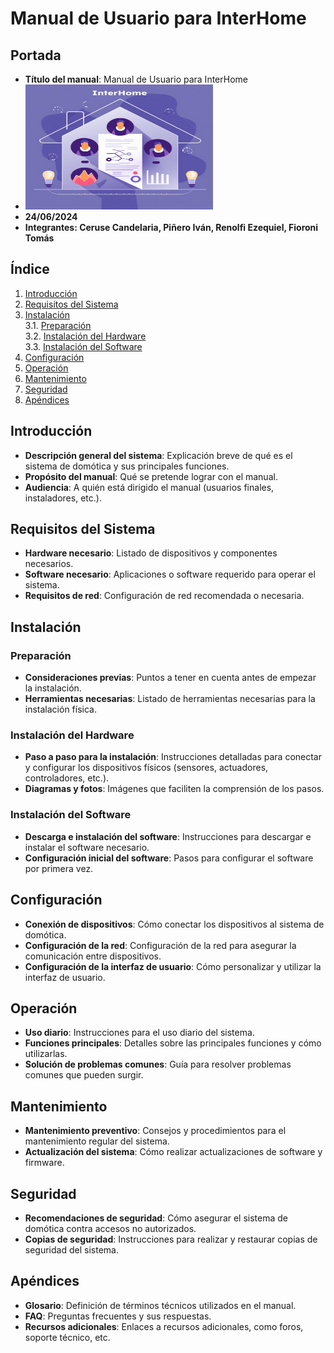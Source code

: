 # Manual de Usuario para InterHome

## Portada
- **Título del manual**: Manual de Usuario para InterHome
- <img src="Logo.jpg" width="300" height="200">
- **24/06/2024**
- **Integrantes: Ceruse Candelaria, Piñero Iván, Renolfi Ezequiel, Fioroni Tomás**

## Índice
1. [Introducción](#id1)
2. [Requisitos del Sistema](#id2)
3. [Instalación](#id3)  
  3.1. [Preparación](#id4)  
  3.2. [Instalación del Hardware](#id5)  
  3.3. [Instalación del Software](#id6)  
4. [Configuración](#id7)
5. [Operación](#id8)
6. [Mantenimiento](#id9)
7. [Seguridad](#id10)
8. [Apéndices](#id11)


## Introducción<a name="id1"></a>
- **Descripción general del sistema**: Explicación breve de qué es el sistema de domótica y sus principales funciones.
- **Propósito del manual**: Qué se pretende lograr con el manual.
- **Audiencia**: A quién está dirigido el manual (usuarios finales, instaladores, etc.).

## Requisitos del Sistema<a name="id2"></a>
- **Hardware necesario**: Listado de dispositivos y componentes necesarios.
- **Software necesario**: Aplicaciones o software requerido para operar el sistema.
- **Requisitos de red**: Configuración de red recomendada o necesaria.

## Instalación<a name="id3"></a>

### Preparación<a name="id4"></a>
- **Consideraciones previas**: Puntos a tener en cuenta antes de empezar la instalación.
- **Herramientas necesarias**: Listado de herramientas necesarias para la instalación física.

### Instalación del Hardware<a name="id5"></a>
- **Paso a paso para la instalación**: Instrucciones detalladas para conectar y configurar los dispositivos físicos (sensores, actuadores, controladores, etc.).
- **Diagramas y fotos**: Imágenes que faciliten la comprensión de los pasos.

### Instalación del Software<a name="id6"></a>
- **Descarga e instalación del software**: Instrucciones para descargar e instalar el software necesario.
- **Configuración inicial del software**: Pasos para configurar el software por primera vez.

## Configuración<a name="id7"></a>
- **Conexión de dispositivos**: Cómo conectar los dispositivos al sistema de domótica.
- **Configuración de la red**: Configuración de la red para asegurar la comunicación entre dispositivos.
- **Configuración de la interfaz de usuario**: Cómo personalizar y utilizar la interfaz de usuario.

## Operación<a name="id8"></a>
- **Uso diario**: Instrucciones para el uso diario del sistema.
- **Funciones principales**: Detalles sobre las principales funciones y cómo utilizarlas.
- **Solución de problemas comunes**: Guía para resolver problemas comunes que pueden surgir.

## Mantenimiento<a name="id9"></a>
- **Mantenimiento preventivo**: Consejos y procedimientos para el mantenimiento regular del sistema.
- **Actualización del sistema**: Cómo realizar actualizaciones de software y firmware.

## Seguridad<a name="id10"></a>
- **Recomendaciones de seguridad**: Cómo asegurar el sistema de domótica contra accesos no autorizados.
- **Copias de seguridad**: Instrucciones para realizar y restaurar copias de seguridad del sistema.

## Apéndices<a name="id11"></a>
- **Glosario**: Definición de términos técnicos utilizados en el manual.
- **FAQ**: Preguntas frecuentes y sus respuestas.
- **Recursos adicionales**: Enlaces a recursos adicionales, como foros, soporte técnico, etc.
